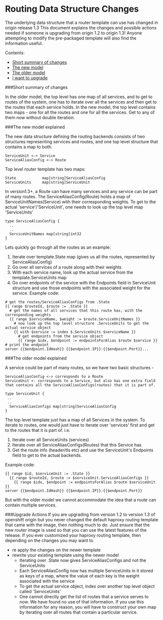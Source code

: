 # Routing Data Structure Changes
The underlying data structure that a router template can use has changed in origin release 1.3
This document explains the changes and possible actions needed if someone is upgrading from origin 1.2 to origin 1.3! Anyone attempting to modify the pre-packaged template will also find the information useful.


Contents:
 - [Short summary of changes](#short-summary-of-changes)
 - [The new model](#the-new-model-explained)
 - [The older model](#the-older-model-explained)
 - [I want to upgrade](#upgrade-actions)

###Short summary of changes

In the older model, the top level has one map of all services, and to get to routes of the system, one has to iterate over all the services and then get to the routes that each service holds.
In the new model, the top level contains two maps - one for all the routes and one for all the services. Get to any of them now without double iteration.


###The new model explained

The new data structure defining the routing backends consists of two structures representing services and routes, and one top level structure that contains a map to both.
```
ServiceUnit <-> Service
ServiceAliasConfig <-> Route
```

Top level router template has two maps:
```
State            map[string]ServiceAliasConfig
ServiceUnits     map[string]ServiceUnit
```

In version1.3+, a Route can have many services and any service can be part of many routes. The ServiceAliasConfig(Route) holds a map of ServiceUnitNames(Service) with their corresponding weights. To get to the actual 'service'/'ServiceUnit', one needs to look up the top level map 'ServiceUnits'

```
type ServiceAliasConfig {
  ..
  ..
  ServiceUnitNames map[string]int32
}
```

Lets quickly go through all the routes as an example:

1. Iterate over template.State map (gives us all the routes, represented by ServiceAliasConfig)
2. Go over all services of a route along with their weights
3. With each service name, look up the actual service from the template.ServiceUnits map
4. Go over endpoints of the service with the Endpoints field in ServiceUnit structure and use those endpoints with the associated weight for the service.
Example code:
```
# get the routes/ServiceAliasConfigs from .State
{{ range $routeId, $route := .State }}
  # get the names of all services that this route has, with the corresponding weights
  {{ range $serviceName, $weight := $route.ServiceUnitNames }}
    # now look up the top level structure .ServiceUnits to get the actual service object
    {{ with $service := index $.ServiceUnits $serviceName }}
      # get endpoints from the service object
      {{ range $idx, $endpoint := endpointsForAlias $route $service }}
# print the endpoint
server {{$endpoint.IdHash}} {{$endpoint.IP}}:{{$endpoint.Port}}...

```



###The older model explained

A service could be part of many routes, so we have two basic structures - 
```
ServiceAliasConfig <-> corresponds to a Route
ServiceUnit <- corresponds to a Service, but also has one extra field that contains all the ServiceAliasConfigs(routes) that it is part of.
```

```
type ServiceUnit {
 ..
 ..
  ServiceAliasConfigs map[string]ServiceAliasConfig
}
```

The top level template just has a map of all Services in the system. To iterate to routes, one would just have to iterate over 'services' first and get to the routes that it is part of. i.e.
1. Iterate over all ServiceUnits (services)
2. Iterate over all ServiceAliasConfigs(Routes) that this Service has
3. Get the route info (header/tls etc) and use the ServiceUnit's Endpoints field to get to the actual backends.

Example code:
```
{{ range $id, $serviceUnit := .State }}
  {{ range $routeId, $route := $serviceUnit.ServiceAliasConfigs }}
    {{ range $idx, $endpoint := endpointsForAlias $route $serviceUnit }}
server {{$endpoint.IdHash}} {{$endpoint.IP}}:{{$endpoint.Port}}
```

But with the older model we cannot accommodate the idea that a route can contain multiple services.

###Upgrade Actions
If you are upgrading from version 1.2 to version 1.3 of openshift origin but you never changed the default haproxy routing template that came with the image, then nothing much to do. Just ensure that the new router image is used so that you can use the latest features of the release.
If you ever customized your haproxy routing template, then depending on the changes you may want to
  - re apply the changes on the newer template
  - rewrite your existing template using the newer model
    * Iterating over .State now gives ServiceAliasConfigs and not the ServiceUnits
    * Each ServiceAliasConfig now has multiple ServiceUnits in it stored as keys of a map, where the value of each key is the weight associated with the service
    * To get the actual service object, index over another top level object called 'ServiceUnits'
    * One cannot directly get the list of routes that a service serves to now. We have found no use of that information. If you use this information for any reason, you will have to construct your own map by iterating over all routes that contain a particular service.
